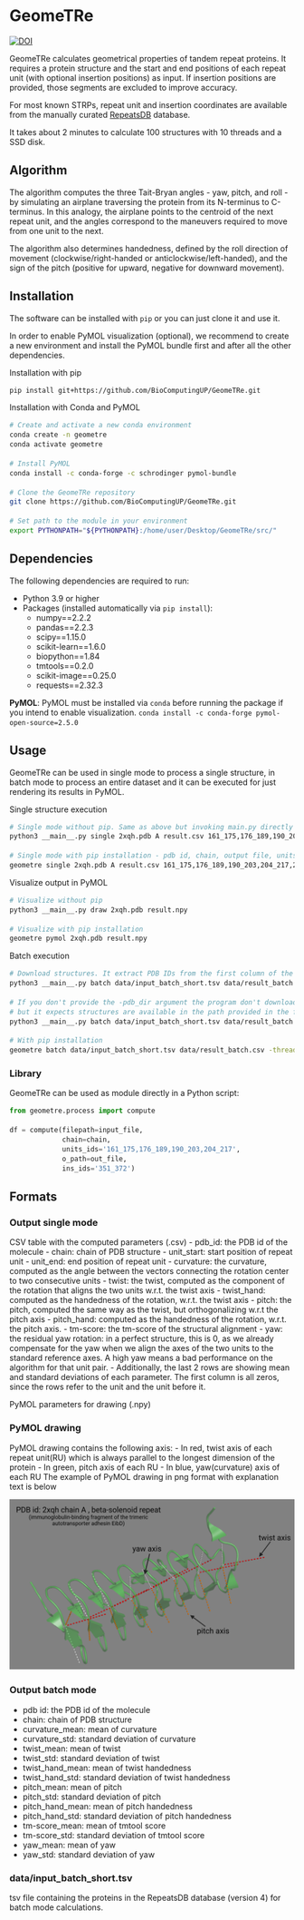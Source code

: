 # GeomeTRe 

[![DOI](https://zenodo.org/badge/696381052.svg)](https://doi.org/10.5281/zenodo.15782520)

GeomeTRe calculates geometrical properties of tandem repeat proteins. 
It requires a protein structure and the start and end positions 
of each repeat unit (with optional insertion positions) as input. 
If insertion positions are provided, those segments are excluded to improve accuracy. 

For most known STRPs, repeat unit and insertion coordinates are available 
from the manually curated [RepeatsDB](https://repeatsdb.org/) database.

It takes about 2 minutes to calculate 100 structures with 10 threads and a SSD disk.

## Algorithm
The algorithm computes the three Tait-Bryan angles - yaw, pitch, and roll - 
by simulating an airplane traversing the protein from its N-terminus to C-terminus. 
In this analogy, the airplane points to the centroid of the next repeat unit,
and the angles correspond to the maneuvers required to move from one unit to the next. 

The algorithm also determines handedness, defined by the roll direction of movement 
(clockwise/right-handed or anticlockwise/left-handed), and the sign of the pitch 
(positive for upward, negative for downward movement).


## Installation
The software can be installed with `pip` or you can just clone it and use it. 

In order to enable PyMOL visualization (optional), we recommend to create a new environment and install the PyMOL
bundle first and after all the other dependencies. 

Installation with pip
```bash
pip install git+https://github.com/BioComputingUP/GeomeTRe.git
```

Installation with Conda and PyMOL
```bash
# Create and activate a new conda environment
conda create -n geometre
conda activate geometre

# Install PyMOL
conda install -c conda-forge -c schrodinger pymol-bundle

# Clone the GeomeTRe repository
git clone https://github.com/BioComputingUP/GeomeTRe.git

# Set path to the module in your environment
export PYTHONPATH="${PYTHONPATH}:/home/user/Desktop/GeomeTRe/src/"
```

## Dependencies
The following dependencies are required to run:
- Python 3.9 or higher
- Packages (installed automatically via `pip install`):
  - numpy==2.2.2
  - pandas==2.2.3
  - scipy==1.15.0
  - scikit-learn==1.6.0
  - biopython==1.84
  - tmtools==0.2.0
  - scikit-image==0.25.0
  - requests==2.32.3
  

**PyMOL**: PyMOL must be installed via `conda` before running the package if you intend to enable visualization.
`conda install -c conda-forge pymol-open-source=2.5.0`

## Usage
GeomeTRe can be used in single mode to process a single structure, in batch mode to process an
entire dataset and it can be executed for just rendering its results in PyMOL. 

Single structure execution 
```bash
# Single mode without pip. Same as above but invoking main.py directly
python3 __main__.py single 2xqh.pdb A result.csv 161_175,176_189,190_203,204_217,218_233,234_249,250_263,264_276,305_326,327_350,373_392,393_416 -ins_def 351_372

# Single mode with pip installation - pdb id, chain, output file, units, insertions (optional)
geometre single 2xqh.pdb A result.csv 161_175,176_189,190_203,204_217,218_233,234_249,250_263,264_276,305_326,327_350,373_392,393_416 -ins_def 351_372
```

Visualize output in PyMOL 
```bash
# Visualize without pip
python3 __main__.py draw 2xqh.pdb result.npy

# Visualize with pip installation
geometre pymol 2xqh.pdb result.npy
```

Batch execution 
```bash
# Download structures. It extract PDB IDs from the first column of the TSV file and download them in the pdb_dir folder.
python3 __main__.py batch data/input_batch_short.tsv data/result_batch.csv -pdb_dir data/pdbs -threads 4

# If you don't provide the -pdb_dir argument the program don't download structures based on PDB id, 
# but it expects structures are available in the path provided in the first column of the TSV file (see format section below)
python3 __main__.py batch data/input_batch_short.tsv data/result_batch.csv -threads 4

# With pip installation
geometre batch data/input_batch_short.tsv data/result_batch.csv -threads 4
```


### Library

GeomeTRe can be used as module directly in a Python script:

```python
from geometre.process import compute

df = compute(filepath=input_file, 
			 chain=chain, 
			 units_ids='161_175,176_189,190_203,204_217', 
			 o_path=out_file, 
			 ins_ids='351_372')
```


## Formats 

### Output single mode
CSV table with the computed parameters (.csv)
 	- pdb_id: the PDB id of the molecule
 	- chain: chain of PDB structure
 	- unit_start: start position of repeat unit
 	- unit_end: end position of repeat unit
 	- curvature: the curvature, computed as the angle between the vectors connecting the rotation center to two consecutive units
	- twist: the twist, computed as the component of the rotation that aligns the two units w.r.t. the twist axis
	- twist_hand: computed as the handedness of the rotation, w.r.t. the twist axis
	- pitch: the pitch, computed the same way as the twist, but orthogonalizing w.r.t the pitch axis
	- pitch_hand: computed as the handedness of the rotation, w.r.t. the pitch axis.
	- tm-score: the tm-score of the structural alignment
	- yaw: the residual yaw rotation: in a perfect structure, this is 0, as we already compensate for the yaw when we align the axes of the two units to the standard reference axes. A high yaw 
	  means a bad performance on the algorithm for that unit pair.
 	- Additionally, the last 2 rows are showing mean and standard deviations of each parameter. The first column is all zeros, since the rows refer to the unit and the unit before it.

PyMOL parameters for drawing (.npy)

### PyMOL drawing
PyMOL drawing contains the following axis:
	- In red, twist axis of each repeat unit(RU) which is always parallel to the longest dimension of the protein
	- In green, pitch axis of each RU
	- In blue, yaw(curvature) axis of each RU
The example of PyMOL drawing in png format with explanation text is below

![Example of PyMOL drawing](/example_2xqh.png)

### Output batch mode

- pdb id: the PDB id of the molecule
- chain: chain of PDB structure
- curvature_mean: mean of curvature
- curvature_std: standard deviation of curvature
- twist_mean: mean of twist
- twist_std: standard deviation of twist
- twist_hand_mean: mean of twist handedness
- twist_hand_std: standard deviation of twist handedness
- pitch_mean: mean of pitch
- pitch_std: standard deviation of pitch
- pitch_hand_mean: mean of pitch handedness
- pitch_hand_std: standard deviation of pitch handedness
- tm-score_mean: mean of tmtool score
- tm-score_std: standard deviation of tmtool score
- yaw_mean: mean of yaw
- yaw_std: standard deviation of yaw


### data/input_batch_short.tsv
tsv file containing the proteins in the RepeatsDB database (version 4) for batch mode calculations.

